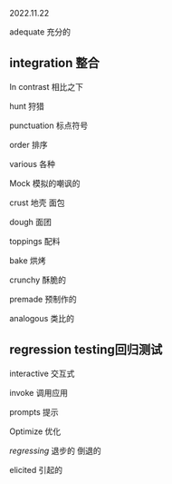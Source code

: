 2022.11.22

adequate 充分的

## integration 整合

In contrast  相比之下

hunt 狩猎

punctuation 标点符号

order 排序

various 各种

Mock 模拟的嘲讽的

crust 地壳 面包

dough 面团

toppings 配料

bake 烘烤

crunchy 酥脆的

premade 预制作的

analogous 类比的

##  regression testing回归测试

interactive 交互式

invoke 调用应用

prompts 提示

Optimize 优化

*regressing* 退步的 倒退的

elicited 引起的 